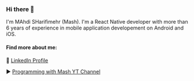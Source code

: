 ### Hi there 👋

I'm MAhdi SHarifimehr (Mash). I'm a React Native developer with more than 6 years of experience in mobile application developement on Android and iOS.

#### Find more about me:
🔗 [LinkedIn Profile](https://www.linkedin.com/in/mahdi-sharifimehr)

▶️ [Programming with Mash YT Channel](https://www.youtube.com/programmingwithmash)
